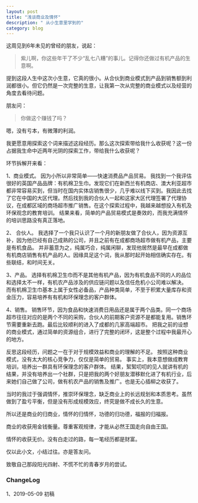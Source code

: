 ```yaml
---
layout: post
title: "浅谈商业及情怀"
description: " 从小生意里学到的"
category: blog
---
```



这周见到6年未见的曾经的朋友，说起：

> 紫儿啊，你这些年干了不少“乱七八糟”的事儿。记得你还做过有机产品的生意啊。

提到这段人生中这次小生意，它真的很小。从合伙到商业模式到产品到销售额到利润都很小。但它仍然是一次完整的生意，让我第一次从完整的商业模式以及经营的角度去看待问题。



朋友问：

> 你做这个赚钱了吗？

嗯，没有亏本，有微薄的利润。



我更愿意用探索这个词来描述这段经历。那么这次探索带给我什么收获呢？这一份占据我生命中近两年光阴的探索工作，带给我什么收获呢？ 



环节拆解开来看：



1、商业模式。 因为小所以非常简单——快速消费品产品贸易。 我找到一个我评估很好的英国产品品牌：有机棉卫生巾。发现它们在新西兰有机商店、澳大利亚超市都非常容易买到，但当时在国内实体店销售很少，几乎难以线下买到。我因此去找了它在中国的大区代理。然后找到我的合伙人一起和这家大区代理签署了代理协议，在成都区域的商场超市推广销售。在这个探索过程中，我越来越想投入有机及环保观念的教育培训。 结果来看，简单的产品贸易模式是奏效的，而我充满情怀的培训思路没有真正落地。



2、 合伙人。 我选择了一个我只认识了一个月的新朋友做了合伙人，因为资源互补，因为他已经有自己成熟的公司，并且之前有在成都商场超市做有机产品，主要是有机食品。 并非蓄意为之，纯属巧合，纯属闲聊，发现他居然是最早在成都做有机商店销售有机产品的人。因缘具足这个词，我从那时起开始相信确实存在。有些联结，和时间无关。



3、产品。 选择有机棉卫生巾而不是其他有机产品，因为有机食品不同的人的品位和选择太不一样，有机农产品涉及的供应链问题以及信任危机小公司难以解决。 而有机棉卫生巾基本上属于女性必备品，产品种类简单，不至于积累大量库存和资金压力，容易培养有有机和环保理念的客户群体。



4、销售。 销售环节，因为食品和快速消费日用品还是属于两个品类。同一个商场超市往往对应的是两个不同的采购，合伙人的前期客户资源不是都能复用。销售环节需要重新去跑。最后比较顺利的进入了成都的几家高端超市。 把我之前的设想的商业模式，通过简单的资源组合，进行了完整的闭环，这是整个过程中我最开心的地方。



​反思这段经历，问题之一在于对于规模效益和商业的理解的不足。 按照这种商业模式，没有太大的核心竞争力，仅仅是简单的贸易。 事实上，我本意想做成教育培训，培养出一群具有环保理念的客户群体。 结果，絮絮叨叨的见人就讲有机的结果，并没有培养出一个社群，只是把我的两个好朋友潜移默化进了有机行业，后来她们自己做了公司，做有机农产品的销售及推广。也是无心插柳之收获了。



当时的我过于强调情怀，推崇环保理念，缺乏商业上的长远规划和本质思考。虽然做到了盈亏平衡，但是没有形成规模效应，终究是做不成长久的生意。



所以还是商业的归商业，情怀的归情怀，功德的归功德，福报的归福报。



商业的收获用金钱衡量。尊重客观规律，才能从必然王国走向自由王国。

情怀的收获无价。没有白走过的路，每一笔经历都是财富。



仅以此小文，小结过往。亦是答友问。

致敬自己那段阳光四射、不慌不忙的青春岁月的尝试。

### ChangeLog

1、2019-05-09 初稿
